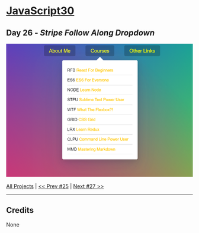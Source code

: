 # [JavaScript30](https://javascript30.com/)

## **Day 26** - *Stripe Follow Along Dropdown*

<img src="static/img/day26.png" alt="Day26 Image" width="700">


[All Projects](https://github.com/10xOXR/JavaScript30/blob/master/README.md) | [<< Prev #25](https://github.com/10xOXR/JavaScript30/tree/master/day25) | [Next #27 >>](https://github.com/10xOXR/JavaScript30/tree/master/day27)

---

## Credits

None